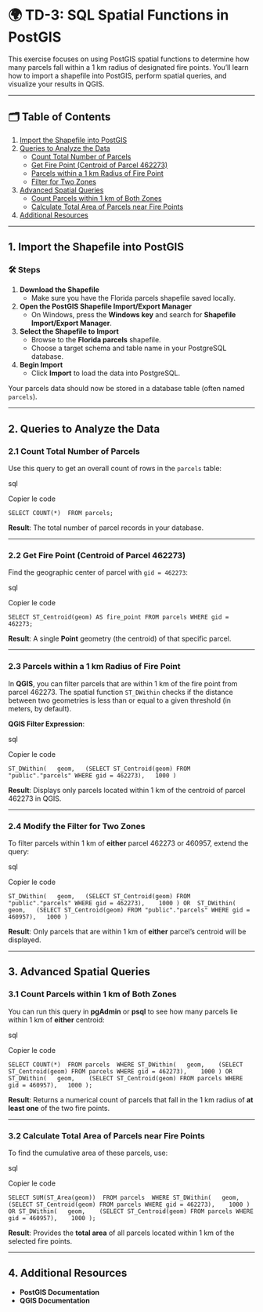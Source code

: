 # 🌍 TD-3: SQL Spatial Functions in PostGIS

This exercise focuses on using PostGIS spatial functions to determine how many parcels fall within a 1 km radius of designated fire points. You’ll learn how to import a shapefile into PostGIS, perform spatial queries, and visualize your results in QGIS.

---

## 🗂️ Table of Contents

1. [Import the Shapefile into PostGIS](#import-the-shapefile-into-postgis)
2. [Queries to Analyze the Data](#queries-to-analyze-the-data)
   - [Count Total Number of Parcels](#count-total-number-of-parcels)
   - [Get Fire Point (Centroid of Parcel 462273)](#get-fire-point-centroid-of-parcel-462273)
   - [Parcels within a 1 km Radius of Fire Point](#parcels-within-a-1-km-radius-of-fire-point)
   - [Filter for Two Zones](#filter-for-two-zones)
3. [Advanced Spatial Queries](#advanced-spatial-queries)
   - [Count Parcels within 1 km of Both Zones](#count-parcels-within-1-km-of-both-zones)
   - [Calculate Total Area of Parcels near Fire Points](#calculate-total-area-of-parcels-near-fire-points)
4. [Additional Resources](#additional-resources)

---

## 1. Import the Shapefile into PostGIS

### 🛠️ Steps

1. **Download the Shapefile**
   - Make sure you have the Florida parcels shapefile saved locally.
2. **Open the PostGIS Shapefile Import/Export Manager**
   - On Windows, press the **Windows key** and search for **Shapefile Import/Export Manager**.
3. **Select the Shapefile to Import**
   - Browse to the **Florida parcels** shapefile.
   - Choose a target schema and table name in your PostgreSQL database.
4. **Begin Import**
   - Click **Import** to load the data into PostgreSQL.

Your parcels data should now be stored in a database table (often named `parcels`).

---

## 2. Queries to Analyze the Data

### 2.1 Count Total Number of Parcels

Use this query to get an overall count of rows in the `parcels` table:

sql

Copier le code

`SELECT COUNT(*)  FROM parcels;`

**Result**: The total number of parcel records in your database.

---

### 2.2 Get Fire Point (Centroid of Parcel 462273)

Find the geographic center of parcel with `gid = 462273`:

sql

Copier le code

`SELECT ST_Centroid(geom) AS fire_point FROM parcels WHERE gid = 462273;`

**Result**: A single **Point** geometry (the centroid) of that specific parcel.

---

### 2.3 Parcels within a 1 km Radius of Fire Point

In **QGIS**, you can filter parcels that are within 1 km of the fire point from parcel 462273. The spatial function `ST_DWithin` checks if the distance between two geometries is less than or equal to a given threshold (in meters, by default).

**QGIS Filter Expression**:

sql

Copier le code

`ST_DWithin(   geom,   (SELECT ST_Centroid(geom) FROM "public"."parcels" WHERE gid = 462273),   1000 )`

**Result**: Displays only parcels located within 1 km of the centroid of parcel 462273 in QGIS.

---

### 2.4 Modify the Filter for Two Zones

To filter parcels within 1 km of **either** parcel 462273 or 460957, extend the query:

sql

Copier le code

`ST_DWithin(   geom,   (SELECT ST_Centroid(geom) FROM "public"."parcels" WHERE gid = 462273),    1000 ) OR  ST_DWithin(   geom,   (SELECT ST_Centroid(geom) FROM "public"."parcels" WHERE gid = 460957),   1000 )`

**Result**: Only parcels that are within 1 km of **either** parcel’s centroid will be displayed.

---

## 3. Advanced Spatial Queries

### 3.1 Count Parcels within 1 km of Both Zones

You can run this query in **pgAdmin** or **psql** to see how many parcels lie within 1 km of **either** centroid:

sql

Copier le code

`SELECT COUNT(*)  FROM parcels  WHERE ST_DWithin(   geom,    (SELECT ST_Centroid(geom) FROM parcels WHERE gid = 462273),    1000 ) OR ST_DWithin(   geom,    (SELECT ST_Centroid(geom) FROM parcels WHERE gid = 460957),   1000 );`

**Result**: Returns a numerical count of parcels that fall in the 1 km radius of **at least one** of the two fire points.

---

### 3.2 Calculate Total Area of Parcels near Fire Points

To find the cumulative area of these parcels, use:

sql

Copier le code

`SELECT SUM(ST_Area(geom))  FROM parcels  WHERE ST_DWithin(   geom,    (SELECT ST_Centroid(geom) FROM parcels WHERE gid = 462273),    1000 ) OR ST_DWithin(   geom,    (SELECT ST_Centroid(geom) FROM parcels WHERE gid = 460957),    1000 );`

**Result**: Provides the **total area** of all parcels located within 1 km of the selected fire points.

---

## 4. Additional Resources

- **PostGIS Documentation**
- **QGIS Documentation**
